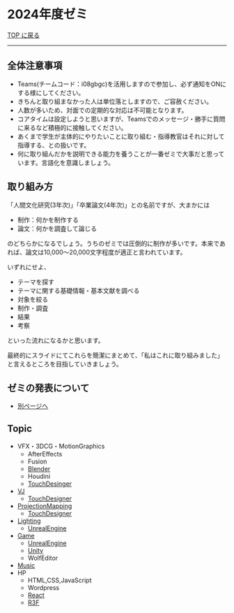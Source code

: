 # 2024年度ゼミ

[TOP に戻る](./index.md)

---
## 全体注意事項
- Teams(チームコード：i08gbgc)を活用しますので参加し、必ず通知をONにする様にしてください。
- きちんと取り組まなかった人は単位落としますので、ご容赦ください。
- 人数が多いため、対面での定期的な対応は不可能となります。
- コアタイムは設定しようと思いますが、Teamsでのメッセージ・勝手に質問に来るなど積極的に接触してください。
- あくまで学生が主体的にやりたいことに取り組む・指導教官はそれに対して指導する、との扱いです。
- 何に取り組んだかを説明できる能力を養うことが一番ゼミで大事だと思っています。言語化を意識しましょう。

## 取り組み方
「人間文化研究(3年次)」「卒業論文(4年次)」との名前ですが、大まかには
- 制作：何かを制作する
- 論文：何かを調査して論じる

のどちらかになるでしょう。うちのゼミでは圧倒的に制作が多いです。本来であれば、論文は10,000～20,000文字程度が適正と言われています。

いずれにせよ、
- テーマを探す
- テーマに関する基礎情報・基本文献を調べる
- 対象を絞る
- 制作・調査
- 結果
- 考察

といった流れになるかと思います。

最終的にスライドにてこれらを簡潔にまとめて、「私はこれに取り組みました」と言えるところを目指していきましょう。

## ゼミの発表について
- [別ページへ](./presentation/index.md)

## Topic
- VFX・3DCG・MotionGraphics
  - AfterEffects
  - Fusion
  - [Blender](Software/Blender/)
  - Houdini
  - [TouchDesinger](./Software/TouchDesigner/)
- [VJ](Field/VJ/)
  - [TouchDesigner](Software/TouchDesigner/)
- [ProjectionMapping](Field/ProjectionMapping/)
  - [TouchDesigner](Software/TouchDesigner/)
- [Lighting](Field/Lighting/)
  -  [UnrealEngine](Software/UnrealEngine/)
- [Game](Field/Game/index.md)
  - [UnrealEngine](Software/UnrealEngine/)
  - [Unity](Software/Unity/)
  - WolfEditor
- [Music](Field/Music/)
- HP
  - HTML,CSS,JavaScript
  - Wordpress
  - [React](Programming/React/)
  - [R3F](Programming/R3F/)


